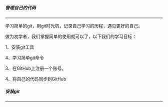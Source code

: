 ##### 管理自己的代码

------

学习简单的git，用git时光机，记录自己学习的历程，遇见更好的自己。

做为初学者，我们掌握简单的使用就可以了，以下我们的学习目标：

1、安装git工具

4、学习简单git命令

3、在GitHub上注册一个账号。

4、将自己的代码同步到GitHub

##### 安装git

------

